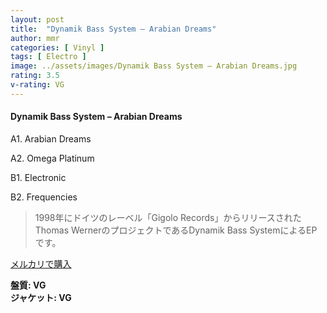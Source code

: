 ```yaml
---
layout: post
title:  "Dynamik Bass System – Arabian Dreams"
author: mmr
categories: [ Vinyl ]
tags: [ Electro ]
image: ../assets/images/Dynamik Bass System – Arabian Dreams.jpg
rating: 3.5
v-rating: VG
---
```


#### Dynamik Bass System – Arabian Dreams

A1. Arabian Dreams

A2. Omega Platinum

B1. Electronic

B2. Frequencies

> 1998年にドイツのレーベル「Gigolo Records」からリリースされたThomas WernerのプロジェクトであるDynamik Bass SystemによるEPです。


[メルカリで購入](https://jp.mercari.com/item/m22979609212)

<div class="mt-4 mb-4 d-flex align-items-center">
<strong class="mr-1">盤質: VG</strong>
</div>
<div class="mt-4 mb-4 d-flex align-items-center">
<strong class="mr-1">ジャケット: VG</strong>
</div>
